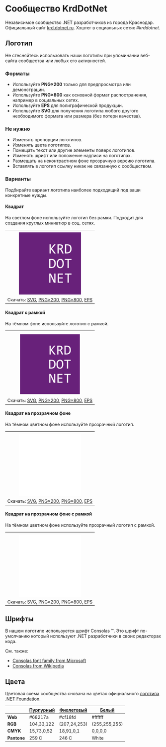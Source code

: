 ﻿# Сообщество KrdDotNet

Независимое сообщество .NET разработчиков из города Краснодар. Официальный сайт [krd.dotnet.ru](https://krd.dotnet.ru/). Хэштег в социальных сетях _#krddotnet_.

## Логотип

Не стесняйтесь использовать наши логотипы при упоминании веб-сайта сообщества или любых его активностей.

### Форматы

- Используйте **PNG×200** только для предпросмотра или демонстрации.
- Используйте **PNG×800** как основной формат распостранения, например в социальных сетях.
- Используйте **EPS** для полиграфической продукции.
- Используйте **SVG** для получения логотипа любого другого необходимого формата или размера (без потери качества).

### Не нужно

- Изменять пропорции логотипов.
- Изменять цвета логотипов.
- Помещать текст или другие элементы поверх логотипов.
- Изменять шрифт или положение надписи на логотипах.
- Размещать на неконтрастном фоне прозрачную версию логотипа.
- Вставлять в логотип ссылку никак не связанную с сообществом.

### Варианты

Подбирайте вариант логотипа наиболее подходящий под ваши конкретные нужды.

#### Квадрат

На светлом фоне используйте логотип без рамки. Подходит для создания круглых миниатюр в соц. сетях.

|       |
| :---: |
|       |
| ![Квадратный логотип KrdDotNet](krddotnet-logo-squared-200.png) |
| Скачать: [SVG](https://raw.githubusercontent.com/AnatolyKulakov/SpbDotNet/master/Logo/Krd/krddotnet-logo-squared.svg), [PNG×200](https://raw.githubusercontent.com/AnatolyKulakov/SpbDotNet/master/Logo/Krd/krddotnet-logo-squared-200.png), [PNG×800](https://raw.githubusercontent.com/AnatolyKulakov/SpbDotNet/master/Logo/Krd/krddotnet-logo-squared-800.png), [EPS](https://raw.githubusercontent.com/AnatolyKulakov/SpbDotNet/master/Logo/Krd/krddotnet-logo-squared.eps) |

#### Квадрат с рамкой

На тёмном фоне используйте логотип с рамкой.

|       |
| :---: |
|       |
| ![Квадратный логотип KrdDotNet с рамкой](krddotnet-logo-squared-bordered-200.png) |
| Скачать: [SVG](https://raw.githubusercontent.com/AnatolyKulakov/SpbDotNet/master/Logo/Krd/krddotnet-logo-squared-bordered.svg), [PNG×200](https://raw.githubusercontent.com/AnatolyKulakov/SpbDotNet/master/Logo/Krd/krddotnet-logo-squared-bordered-200.png), [PNG×800](https://raw.githubusercontent.com/AnatolyKulakov/SpbDotNet/master/Logo/Krd/krddotnet-logo-squared-bordered-800.png), [EPS](https://raw.githubusercontent.com/AnatolyKulakov/SpbDotNet/master/Logo/Krd/krddotnet-logo-squared-bordered.eps) |

#### Квадрат на прозрачном фоне

На тёмном цветном фоне используйте прозрачный логотип.

|       |
| :---: |
|       |
| ![Квадратный прозрачный логотип KrdDotNet](krddotnet-logo-squared-white-200.png) |
| Скачать: [SVG](https://raw.githubusercontent.com/AnatolyKulakov/SpbDotNet/master/Logo/Krd/krddotnet-logo-squared-white.svg), [PNG×200](https://raw.githubusercontent.com/AnatolyKulakov/SpbDotNet/master/Logo/Krd/krddotnet-logo-squared-white-200.png), [PNG×800](https://raw.githubusercontent.com/AnatolyKulakov/SpbDotNet/master/Logo/Krd/krddotnet-logo-squared-white-800.png), [EPS](https://raw.githubusercontent.com/AnatolyKulakov/SpbDotNet/master/Logo/Krd/krddotnet-logo-squared-white.eps) |

#### Квадрат на прозрачном фоне с рамкой

На тёмном цветном фоне используйте прозрачный логотип с рамкой.

|       |
| :---: |
|       |
| ![Квадратный прозрачный логотип KrdDotNet с рамкой](krddotnet-logo-squared-white-bordered-200.png)  |
| Скачать: [SVG](https://raw.githubusercontent.com/AnatolyKulakov/SpbDotNet/master/Logo/Krd/krddotnet-logo-squared-white-bordered.svg), [PNG×200](https://raw.githubusercontent.com/AnatolyKulakov/SpbDotNet/master/Logo/Krd/krddotnet-logo-squared-white-bordered-200.png), [PNG×800](https://raw.githubusercontent.com/AnatolyKulakov/SpbDotNet/master/Logo/Krd/krddotnet-logo-squared-white-bordered-800.png), [EPS](https://raw.githubusercontent.com/AnatolyKulakov/SpbDotNet/master/Logo/Krd/krddotnet-logo-squared-white-bordered.eps) |

## Шрифты

В нашем логотипе используется шрифт Consolas ™. Это шрифт по-умолчанию который используют .NET разработчики в своих редакторах кода.

См. также:

- [Consolas font family from Microsoft](https://docs.microsoft.com/en-us/typography/font-list/consolas)
- [Consolas from Wikipedia](https://en.wikipedia.org/wiki/Consolas)

## Цвета

Цветовая схема сообщества снована на цветах официального [логотипа .NET Foundation](https://github.com/dotnet/swag/tree/master/logo).

|             | [Пурпурный](https://www.color-hex.com/color/68217a) | [Фиолетовый](https://www.color-hex.com/color/cf18fd) | [Белый](https://www.color-hex.com/color/ffffff) |
| ----------- | --------------------------------------------------- | ---------------------------------------------------- | ----------------------------------------------- |
| **Web**     | #68217a                                             | #cf18fd                                              | #ffffff                                         |
| **RGB**     | 104,33,122                                          | (207,24,253)                                         | (255,255,255)                                   |
| **CMYK**    | 15,73,0,52                                          | 18,91,0,1                                            | 0,0,0,0                                         |
| **Pantone** | 259 C                                               | 246 C                                                | White                                           |

